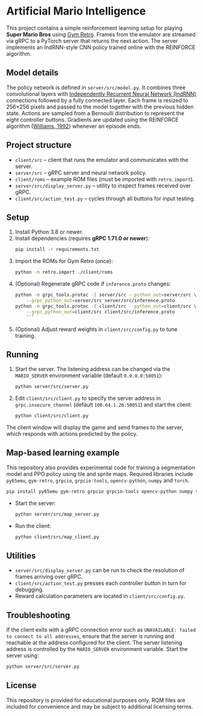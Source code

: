 # Artificial Mario Intelligence

This project contains a simple reinforcement learning setup for playing
**Super Mario Bros** using [Gym Retro](https://github.com/openai/retro). Frames
from the emulator are streamed via gRPC to a PyTorch server that returns the
next action. The server implements an IndRNN-style CNN policy trained online
with the REINFORCE algorithm.

## Model details

The policy network is defined in `server/src/model.py`. It combines three
convolutional layers with [Independently Recurrent Neural Network
(IndRNN)](https://arxiv.org/abs/1803.04831) connections followed by a fully
connected layer. Each frame is resized to 256×256 pixels and passed to the
model together with the previous hidden state. Actions are sampled from a
Bernoulli distribution to represent the eight controller buttons. Gradients are
updated using the REINFORCE algorithm
([Williams, 1992](https://doi.org/10.1007/BF00992696)) whenever an episode ends.

## Project structure

- `client/src` – client that runs the emulator and communicates with the server.
- `server/src` – gRPC server and neural network policy.
- `client/roms` – example ROM files (must be imported with `retro.import`).
- `server/src/display_server.py` – utility to inspect frames received over gRPC.
- `client/src/action_test.py` – cycles through all buttons for input testing.

## Setup

1. Install Python 3.8 or newer.
2. Install dependencies (requires **gRPC 1.71.0 or newer**):
   ```bash
   pip install -r requirements.txt
   ```
3. Import the ROMs for Gym Retro (once):
   ```bash
   python -m retro.import ./client/roms
   ```
4. (Optional) Regenerate gRPC code if `inference.proto` changes:
   ```bash
   python -m grpc_tools.protoc -I server/src --python_out=server/src \
       --grpc_python_out=server/src server/src/inference.proto
   python -m grpc_tools.protoc -I client/src --python_out=client/src \
       --grpc_python_out=client/src client/src/inference.proto
       ```
5. (Optional) Adjust reward weights in `client/src/config.py` to tune training.

## Running

1. Start the server. The listening address can be changed via the
   `MARIO_SERVER` environment variable (default `0.0.0.0:50051`):
   ```bash
   python server/src/server.py
   ```
2. Edit `client/src/client.py` to specify the server address in
   `grpc.insecure_channel` (default `100.64.1.26:50051`) and start the client:
   ```bash
   python client/src/client.py
   ```

The client window will display the game and send frames to the server, which
responds with actions predicted by the policy.

## Map-based learning example

This repository also provides experimental code for training a segmentation
model and PPO policy using tile and sprite maps. Required libraries include
`py65emu`, `gym-retro`, `grpcio`, `grpcio-tools`, `opencv-python`, `numpy` and
`torch`.

```bash
pip install py65emu gym-retro grpcio grpcio-tools opencv-python numpy torch
```

- Start the server:
  ```bash
  python server/src/map_server.py
  ```
- Run the client:
  ```bash
  python client/src/map_client.py
  ```

## Utilities

- `server/src/display_server.py` can be run to check the resolution of frames
  arriving over gRPC.
- `client/src/action_test.py` presses each controller button in turn for
  debugging.
- Reward calculation parameters are located in `client/src/config.py`.

## Troubleshooting

If the client exits with a gRPC connection error such as `UNAVAILABLE: failed
to connect to all addresses`, ensure that the server is running and reachable
at the address configured for the client. The server listening address is
controlled by the `MARIO_SERVER` environment variable. Start the server using:

```bash
python server/src/server.py
```

## License

This repository is provided for educational purposes only. ROM files are
included for convenience and may be subject to additional licensing terms.

